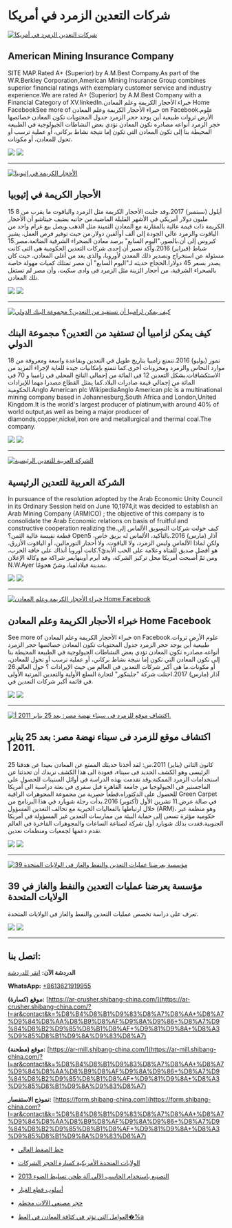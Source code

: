 # شركات التعدين الزمرد في أمريكا

<a href="https://swt.shibang-china.com/?l=ar&img&k=%D8%B4%D8%B1%D9%83%D8%A7%D8%AA+%D8%A7%D9%84%D8%AA%D8%B9%D8%AF%D9%8A%D9%86+%D8%A7%D9%84%D8%B2%D9%85%D8%B1%D8%AF+%D9%81%D9%8A+%D8%A3%D9%85%D8%B1%D9%8A%D9%83%D8%A7" target="_blank">![شركات التعدين الزمرد في أمريكا](http://static.shibang-china.com/all-800x300/468.jpg)</a>

## American Mining Insurance Company
SITE MAP.Rated A+ (Superior) by A.M.Best Company.As part of the W.R.Berkley Corporation,American Mining Insurance Group combines superior financial ratings with exemplary customer service and industry experience.We are rated A+ (Superior) by A.M.Best Company with a Financial Category of XV.linkedIn.خبراء الأحجار الكريمة وعلم المعادن Home FacebookSee more of خبراء الأحجار الكريمة وعلم المعادن on Facebook.علوم الأرض ثروات طبيعية أين يوجد حجر الزمرد جدول المحتويات تكون المعادن خصائصها حجر الزمرد أنواعه مصادره تكون المعادن تؤدي بعض النشاطات الجيولوجية في الطبيعة المحيطة بنا إلى تكون المعادن التي تكون إما نتيجة نشاط بركاني، أو عملية ترسب أو تحول للمعادن، أو مكونات.


<a href="https://whatsapp.shibangsoft.com/WhatsApp.php" target="_blank" title="WhatsApp">![](http://static.shibang-china.com/icon/whatsapp.png)</a> <a href="https://swt.shibang-china.com/?l=ar&icon&k=%D8%B4%D8%B1%D9%83%D8%A7%D8%AA+%D8%A7%D9%84%D8%AA%D8%B9%D8%AF%D9%8A%D9%86+%D8%A7%D9%84%D8%B2%D9%85%D8%B1%D8%AF+%D9%81%D9%8A+%D8%A3%D9%85%D8%B1%D9%8A%D9%83%D8%A7" target="_blank">![](http://static.shibang-china.com/icon/chat-ar.png)</a>

---

<a href="https://swt.shibang-china.com/?l=ar&img&k=%D8%B4%D8%B1%D9%83%D8%A7%D8%AA+%D8%A7%D9%84%D8%AA%D8%B9%D8%AF%D9%8A%D9%86+%D8%A7%D9%84%D8%B2%D9%85%D8%B1%D8%AF+%D9%81%D9%8A+%D8%A3%D9%85%D8%B1%D9%8A%D9%83%D8%A7" target="_blank">![اﻷحجار الكريمة في إثيوبيا](http://static.shibang-china.com/all-800x300/1403.jpg)</a>

## اﻷحجار الكريمة في إثيوبيا
15 أيلول (سبتمبر) 2017.وقد جلبت الأحجار الكريمة مثل الزمرد والياقوت ما يقرب من 8 مليون دولار أمريكي في الأشهر القليلة الماضية.من جانبه يضيف جيتاشو أن الأحجار الكريمة ذات قيمة عالية بالمقارنة مع المعادن الثمينة مثل الذهب.ويصل بيع غرام واحد من الياقوت والزمرد عالي الجودة إلى ألف أوألفين دولار.من حيث توفير فرص العمل، يشير كيروس إلى أن.بالصور.&quot;اليوم السابع&quot; يرصد معادن الصحراء الشرقية الضائعة.مصر.15 شباط (فبراير) 2016.وأكد نصير أن إحدى شركات التعدين الحكومية هى التى كانت مسئولة عن استخراج وتصدير ذلك المعدن لأوروبا، والذى يعد من أغلى المعادن، حيث كان يصدر بسعر 45 دولارا.الحجاج حديثه لـ&quot;اليوم السابع&quot; أن مصر تمتلك كميات مهولة خاصة بالصحراء الشرقية، من أحجار الزينة مثل الزمرد فى وادى سكيت، وأن مصر لم تستغل تلك المعادن.


<a href="https://whatsapp.shibangsoft.com/WhatsApp.php" target="_blank" title="WhatsApp">![](http://static.shibang-china.com/icon/whatsapp.png)</a> <a href="https://swt.shibang-china.com/?l=ar&icon&k=%D8%B4%D8%B1%D9%83%D8%A7%D8%AA+%D8%A7%D9%84%D8%AA%D8%B9%D8%AF%D9%8A%D9%86+%D8%A7%D9%84%D8%B2%D9%85%D8%B1%D8%AF+%D9%81%D9%8A+%D8%A3%D9%85%D8%B1%D9%8A%D9%83%D8%A7" target="_blank">![](http://static.shibang-china.com/icon/chat-ar.png)</a>

---

<a href="https://swt.shibang-china.com/?l=ar&img&k=%D8%B4%D8%B1%D9%83%D8%A7%D8%AA+%D8%A7%D9%84%D8%AA%D8%B9%D8%AF%D9%8A%D9%86+%D8%A7%D9%84%D8%B2%D9%85%D8%B1%D8%AF+%D9%81%D9%8A+%D8%A3%D9%85%D8%B1%D9%8A%D9%83%D8%A7" target="_blank">![كيف يمكن لزامبيا أن تستفيد من التعدين؟ مجموعة البنك الدولي](http://static.shibang-china.com/all-800x300/685.jpg)</a>

## كيف يمكن لزامبيا أن تستفيد من التعدين؟ مجموعة البنك الدولي
18 تموز (يوليو) 2016.تتمتع زامبيا بتاريخ طويل في التعدين وبقاعدة واسعة ومعروفة من موارد النحاس والزمرد ومخزونات أخرى.كما تتمتع بإمكانيات جيدة للغاية لإجراء المزيد من الاستكشافات.يشكل التعدين 12 في المائة من إجمالي الناتج المحلي في زامبيا و 70 في المائة من إجمالي قيمة صادرات البلاد.كما يمثل القطاع مصدرا مهما للإيرادات الحكومية.Anglo American plc WikipediaAnglo American plc is a multinational mining company based in Johannesburg,South Africa and London,United Kingdom.It is the world&#39;s largest producer of platinum,with around 40% of world output,as well as being a major producer of diamonds,copper,nickel,iron ore and metallurgical and thermal coal.The company.


<a href="https://whatsapp.shibangsoft.com/WhatsApp.php" target="_blank" title="WhatsApp">![](http://static.shibang-china.com/icon/whatsapp.png)</a> <a href="https://swt.shibang-china.com/?l=ar&icon&k=%D8%B4%D8%B1%D9%83%D8%A7%D8%AA+%D8%A7%D9%84%D8%AA%D8%B9%D8%AF%D9%8A%D9%86+%D8%A7%D9%84%D8%B2%D9%85%D8%B1%D8%AF+%D9%81%D9%8A+%D8%A3%D9%85%D8%B1%D9%8A%D9%83%D8%A7" target="_blank">![](http://static.shibang-china.com/icon/chat-ar.png)</a>

---

<a href="https://swt.shibang-china.com/?l=ar&img&k=%D8%B4%D8%B1%D9%83%D8%A7%D8%AA+%D8%A7%D9%84%D8%AA%D8%B9%D8%AF%D9%8A%D9%86+%D8%A7%D9%84%D8%B2%D9%85%D8%B1%D8%AF+%D9%81%D9%8A+%D8%A3%D9%85%D8%B1%D9%8A%D9%83%D8%A7" target="_blank">![الشركة العربية للتعدين الرئيسية](http://static.shibang-china.com/all-800x300/1410.jpg)</a>

## الشركة العربية للتعدين الرئيسية
In pursuance of the resolution adopted by the Arab Economic Unity Council in its Ordinary Session held on June 10,1974,it was decided to establish an Arab Mining Company (ARMICO) ; the objective of this company is to consolidate the Arab Economic relations on basis of fruitful and constructive cooperation realizing the.كيف حولت شركات التسويق الألماس إلى قطعة نفيسة غالية الثمن؟ Open5 آذار (مارس) 2016.بالتأكيد، الألماس له بريق خاص، ولكن لماذا الألماس وليس الزمرد، ولا الياقوت، ولا أحجار التورمالين، أو الياقوت الأزرق، هو أفضل صديق للفتاة وعلامة على الحب الأبديّ؟.كانت أوروبا أنذاك على حافة الحرب، ومن ثمّ أصبحت أمريكا محل تركيز الشركة، وقد أبرم أوبنهايمر شراكة مع وكالة الإعلان N.W.Ayer بمدينة فيلادلفيا، وشنّ هجومًا.


<a href="https://whatsapp.shibangsoft.com/WhatsApp.php" target="_blank" title="WhatsApp">![](http://static.shibang-china.com/icon/whatsapp.png)</a> <a href="https://swt.shibang-china.com/?l=ar&icon&k=%D8%B4%D8%B1%D9%83%D8%A7%D8%AA+%D8%A7%D9%84%D8%AA%D8%B9%D8%AF%D9%8A%D9%86+%D8%A7%D9%84%D8%B2%D9%85%D8%B1%D8%AF+%D9%81%D9%8A+%D8%A3%D9%85%D8%B1%D9%8A%D9%83%D8%A7" target="_blank">![](http://static.shibang-china.com/icon/chat-ar.png)</a>

---

<a href="https://swt.shibang-china.com/?l=ar&img&k=%D8%B4%D8%B1%D9%83%D8%A7%D8%AA+%D8%A7%D9%84%D8%AA%D8%B9%D8%AF%D9%8A%D9%86+%D8%A7%D9%84%D8%B2%D9%85%D8%B1%D8%AF+%D9%81%D9%8A+%D8%A3%D9%85%D8%B1%D9%8A%D9%83%D8%A7" target="_blank">![خبراء الأحجار الكريمة وعلم المعادن Home Facebook](http://static.shibang-china.com/all-800x300/218.jpg)</a>

## خبراء الأحجار الكريمة وعلم المعادن Home Facebook
See more of خبراء الأحجار الكريمة وعلم المعادن on Facebook.علوم الأرض ثروات طبيعية أين يوجد حجر الزمرد جدول المحتويات تكون المعادن خصائصها حجر الزمرد أنواعه مصادره تكون المعادن تؤدي بعض النشاطات الجيولوجية في الطبيعة المحيطة بنا إلى تكون المعادن التي تكون إما نتيجة نشاط بركاني، أو عملية ترسب أو تحول للمعادن، أو مكونات.ما هي أكبر شركات التعدين في العالم من حيث الإيرادات ؟ حول العالم.26 آذار (مارس) 2017.احتلت شركة &quot;جلينكور&quot; لتجارة السلع الأولية والتعدين المرتبة الأولى في قائمة أكبر شركات التعدين في.


<a href="https://whatsapp.shibangsoft.com/WhatsApp.php" target="_blank" title="WhatsApp">![](http://static.shibang-china.com/icon/whatsapp.png)</a> <a href="https://swt.shibang-china.com/?l=ar&icon&k=%D8%B4%D8%B1%D9%83%D8%A7%D8%AA+%D8%A7%D9%84%D8%AA%D8%B9%D8%AF%D9%8A%D9%86+%D8%A7%D9%84%D8%B2%D9%85%D8%B1%D8%AF+%D9%81%D9%8A+%D8%A3%D9%85%D8%B1%D9%8A%D9%83%D8%A7" target="_blank">![](http://static.shibang-china.com/icon/chat-ar.png)</a>

---

<a href="https://swt.shibang-china.com/?l=ar&img&k=%D8%B4%D8%B1%D9%83%D8%A7%D8%AA+%D8%A7%D9%84%D8%AA%D8%B9%D8%AF%D9%8A%D9%86+%D8%A7%D9%84%D8%B2%D9%85%D8%B1%D8%AF+%D9%81%D9%8A+%D8%A3%D9%85%D8%B1%D9%8A%D9%83%D8%A7" target="_blank">![اكتشاف موقع للزمرد فى سيناء نهضة مصر: بعد 25 يناير 2011  أ.](http://static.shibang-china.com/all-800x300/420.jpg)</a>

## اكتشاف موقع للزمرد فى سيناء نهضة مصر: بعد 25 يناير 2011  أ.
25 كانون الثاني (يناير) 2011.س: لقد أخذنا حديثك الممتع عن المعادن بعيدا عن هدفنا الرئيسى وهو الكشف الجديد فى سيناء، فعودة الى هذا الكشف نريدك أن تحدثنا عن استخدامات الزمرد الممكنة.وقد تقدمت بهذه الدراسة فى أوائل الستينات للحصول على الماجستير فى الجيولوجيا من جامعة القاهرة قبل سفرى فى بعثة دراسية الى أمريكا للحصول على الدكتوراه.قطعاً حصرية من مجموعة المجوهرات الراقية Green Carpet في صالة عرض.11 تشرين الأول (أكتوبر) 2016.بدأت رحلة شوبارد في هذا البرنامج من خلال ارتباطها بالفعاليات الخيرية مع تحالف التعدين المسؤول (ARM)، وهو منظمة غير حكومية مؤثرة تسعى إلى حماية البيئة من ممارسات التعدين غير المسؤولة في أمريكا الجنوبية.فغدت بذلك شوبارد أول شركة لصناعة الساعات والمجوهرات الفاخرة في العالم تقدم دعمها لجمعيات ومنظمات تعدين.


<a href="https://whatsapp.shibangsoft.com/WhatsApp.php" target="_blank" title="WhatsApp">![](http://static.shibang-china.com/icon/whatsapp.png)</a> <a href="https://swt.shibang-china.com/?l=ar&icon&k=%D8%B4%D8%B1%D9%83%D8%A7%D8%AA+%D8%A7%D9%84%D8%AA%D8%B9%D8%AF%D9%8A%D9%86+%D8%A7%D9%84%D8%B2%D9%85%D8%B1%D8%AF+%D9%81%D9%8A+%D8%A3%D9%85%D8%B1%D9%8A%D9%83%D8%A7" target="_blank">![](http://static.shibang-china.com/icon/chat-ar.png)</a>

---

<a href="https://swt.shibang-china.com/?l=ar&img&k=%D8%B4%D8%B1%D9%83%D8%A7%D8%AA+%D8%A7%D9%84%D8%AA%D8%B9%D8%AF%D9%8A%D9%86+%D8%A7%D9%84%D8%B2%D9%85%D8%B1%D8%AF+%D9%81%D9%8A+%D8%A3%D9%85%D8%B1%D9%8A%D9%83%D8%A7" target="_blank">![39 مؤسسة يعرضنا عمليات التعدين والنفط والغاز في الولايات المتحدة](http://static.shibang-china.com/all-800x300/381.jpg)</a>

## 39 مؤسسة يعرضنا عمليات التعدين والنفط والغاز في الولايات المتحدة
تعرف على دراسة تخصص عمليات التعدين والنفط والغاز في الولايات المتحدة.

<a href="https://whatsapp.shibangsoft.com/WhatsApp.php" target="_blank" title="WhatsApp">![](http://static.shibang-china.com/icon/whatsapp.png)</a> <a href="https://swt.shibang-china.com/?l=ar&icon&k=%D8%B4%D8%B1%D9%83%D8%A7%D8%AA+%D8%A7%D9%84%D8%AA%D8%B9%D8%AF%D9%8A%D9%86+%D8%A7%D9%84%D8%B2%D9%85%D8%B1%D8%AF+%D9%81%D9%8A+%D8%A3%D9%85%D8%B1%D9%8A%D9%83%D8%A7" target="_blank">![](http://static.shibang-china.com/icon/chat-ar.png)</a>

---
## اتصل بنا:

**الدردشة الآن:** [انقر للدردشة](https://swt.shibang-china.com?l=ar&contact&k=%D8%B4%D8%B1%D9%83%D8%A7%D8%AA+%D8%A7%D9%84%D8%AA%D8%B9%D8%AF%D9%8A%D9%86+%D8%A7%D9%84%D8%B2%D9%85%D8%B1%D8%AF+%D9%81%D9%8A+%D8%A3%D9%85%D8%B1%D9%8A%D9%83%D8%A7)

**WhatsApp:**  [+8613621919955](https://whatsapp.shibangsoft.com/WhatsApp.php)

**موقع (كسارة):** [https://ar-crusher.shibang-china.com/](https://ar-crusher.shibang-china.com/?l=ar&contact&k=%D8%B4%D8%B1%D9%83%D8%A7%D8%AA+%D8%A7%D9%84%D8%AA%D8%B9%D8%AF%D9%8A%D9%86+%D8%A7%D9%84%D8%B2%D9%85%D8%B1%D8%AF+%D9%81%D9%8A+%D8%A3%D9%85%D8%B1%D9%8A%D9%83%D8%A7)

**موقع (مطحنة):** [https://ar-mill.shibang-china.com/](https://ar-mill.shibang-china.com/?l=ar&contact&k=%D8%B4%D8%B1%D9%83%D8%A7%D8%AA+%D8%A7%D9%84%D8%AA%D8%B9%D8%AF%D9%8A%D9%86+%D8%A7%D9%84%D8%B2%D9%85%D8%B1%D8%AF+%D9%81%D9%8A+%D8%A3%D9%85%D8%B1%D9%8A%D9%83%D8%A7)

**نموذج الاستفسار:** [https://form.shibang-china.com](https://form.shibang-china.com?l=ar&contact&k=%D8%B4%D8%B1%D9%83%D8%A7%D8%AA+%D8%A7%D9%84%D8%AA%D8%B9%D8%AF%D9%8A%D9%86+%D8%A7%D9%84%D8%B2%D9%85%D8%B1%D8%AF+%D9%81%D9%8A+%D8%A3%D9%85%D8%B1%D9%8A%D9%83%D8%A7)

* [خط الضغط العالي](../26/%D8%AE%D8%B7%20%D8%A7%D9%84%D8%B6%D8%BA%D8%B7%20%D8%A7%D9%84%D8%B9%D8%A7%D9%84%D9%8A.md)

* [الولايات المتحدة الأمريكية كسارة الحجر الشركات](../29/%D8%A7%D9%84%D9%88%D9%84%D8%A7%D9%8A%D8%A7%D8%AA%20%D8%A7%D9%84%D9%85%D8%AA%D8%AD%D8%AF%D8%A9%20%D8%A7%D9%84%D8%A3%D9%85%D8%B1%D9%8A%D9%83%D9%8A%D8%A9%20%D9%83%D8%B3%D8%A7%D8%B1%D8%A9%20%D8%A7%D9%84%D8%AD%D8%AC%D8%B1%20%D8%A7%D9%84%D8%B4%D8%B1%D9%83%D8%A7%D8%AA.md)

* [2013 التصنيع باستخدام الحاسب الآلي آلة طحن تسليط الضوء](../29/2013%20%D8%A7%D9%84%D8%AA%D8%B5%D9%86%D9%8A%D8%B9%20%D8%A8%D8%A7%D8%B3%D8%AA%D8%AE%D8%AF%D8%A7%D9%85%20%D8%A7%D9%84%D8%AD%D8%A7%D8%B3%D8%A8%20%D8%A7%D9%84%D8%A2%D9%84%D9%8A%20%D8%A2%D9%84%D8%A9%20%D8%B7%D8%AD%D9%86%20%D8%AA%D8%B3%D9%84%D9%8A%D8%B7%20%D8%A7%D9%84%D8%B6%D9%88%D8%A1.md)

* [أسلوب قطع الغيار](../28/%D8%A3%D8%B3%D9%84%D9%88%D8%A8%20%D9%82%D8%B7%D8%B9%20%D8%A7%D9%84%D8%BA%D9%8A%D8%A7%D8%B1.md)

* [حجر مصنعي الآلات محطم](../30/%D8%AD%D8%AC%D8%B1%20%D9%85%D8%B5%D9%86%D8%B9%D9%8A%20%D8%A7%D9%84%D8%A2%D9%84%D8%A7%D8%AA%20%D9%85%D8%AD%D8%B7%D9%85.md)

* [العوامل التي تؤثر في كثافة المعادن في العظ�%a](../26/%D8%A7%D9%84%D8%B9%D9%88%D8%A7%D9%85%D9%84%20%D8%A7%D9%84%D8%AA%D9%8A%20%D8%AA%D8%A4%D8%AB%D8%B1%20%D9%81%D9%8A%20%D9%83%D8%AB%D8%A7%D9%81%D8%A9%20%D8%A7%D9%84%D9%85%D8%B9%D8%A7%D8%AF%D9%86%20%D9%81%D9%8A%20%D8%A7%D9%84%D8%B9%D8%B8%EF%BF%BD%25a.md)